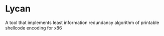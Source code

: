 # Lycan
A tool that implements least information redundancy algorithm of printable shellcode encoding for x86
